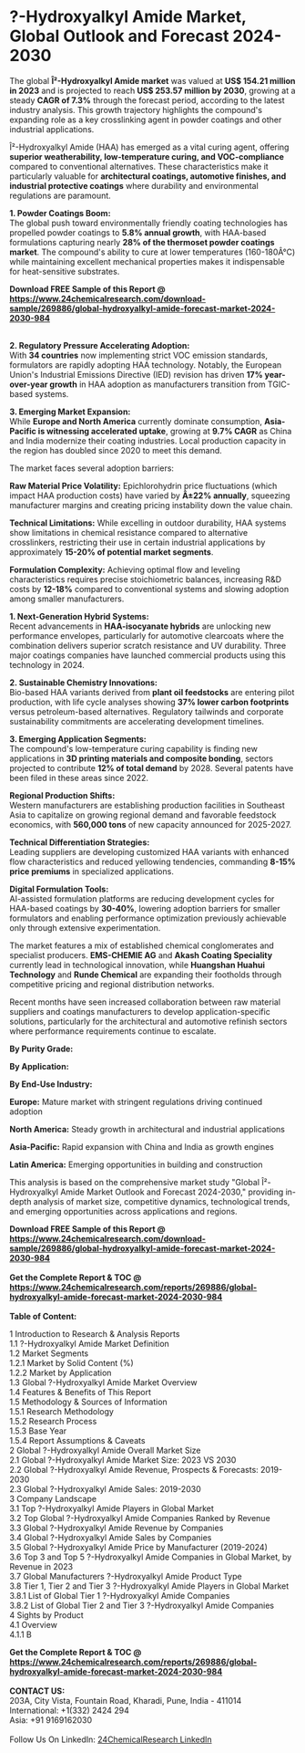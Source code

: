 <h1>?-Hydroxyalkyl Amide Market, Global Outlook and Forecast 2024-2030</h1><p>The global <strong>Î²-Hydroxyalkyl Amide market</strong> was valued at <strong>US$ 154.21 million in 2023</strong> and is projected to reach <strong>US$ 253.57 million by 2030</strong>, growing at a steady <strong>CAGR of 7.3%</strong> through the forecast period, according to the latest industry analysis. This growth trajectory highlights the compound's expanding role as a key crosslinking agent in powder coatings and other industrial applications.</p><p>Î²-Hydroxyalkyl Amide (HAA) has emerged as a vital curing agent, offering <strong>superior weatherability, low-temperature curing, and VOC-compliance</strong> compared to conventional alternatives. These characteristics make it particularly valuable for <strong>architectural coatings, automotive finishes, and industrial protective coatings</strong> where durability and environmental regulations are paramount.</p><p><strong>1. Powder Coatings Boom:</strong><br>
The global push toward environmentally friendly coating technologies has propelled powder coatings to <strong>5.8% annual growth</strong>, with HAA-based formulations capturing nearly <strong>28% of the thermoset powder coatings market</strong>. The compound's ability to cure at lower temperatures (160-180Â°C) while maintaining excellent mechanical properties makes it indispensable for heat-sensitive substrates.</p><div><b>Download FREE Sample of this Report @ 
            <a href="https://www.24chemicalresearch.com/download-sample/269886/global-hydroxyalkyl-amide-forecast-market-2024-2030-984">
            https://www.24chemicalresearch.com/download-sample/269886/global-hydroxyalkyl-amide-forecast-market-2024-2030-984</a></b></div><br><p><strong>2. Regulatory Pressure Accelerating Adoption:</strong><br>
With <strong>34 countries</strong> now implementing strict VOC emission standards, formulators are rapidly adopting HAA technology. Notably, the European Union's Industrial Emissions Directive (IED) revision has driven <strong>17% year-over-year growth</strong> in HAA adoption as manufacturers transition from TGIC-based systems.</p><p><strong>3. Emerging Market Expansion:</strong><br>
While <strong>Europe and North America</strong> currently dominate consumption, <strong>Asia-Pacific is witnessing accelerated uptake</strong>, growing at <strong>9.7% CAGR</strong> as China and India modernize their coating industries. Local production capacity in the region has doubled since 2020 to meet this demand.</p><p>The market faces several adoption barriers:</p><p><strong>Raw Material Price Volatility:</strong> Epichlorohydrin price fluctuations (which impact HAA production costs) have varied by <strong>Â±22% annually</strong>, squeezing manufacturer margins and creating pricing instability down the value chain.</p><p><strong>Technical Limitations:</strong> While excelling in outdoor durability, HAA systems show limitations in chemical resistance compared to alternative crosslinkers, restricting their use in certain industrial applications by approximately <strong>15-20% of potential market segments</strong>.</p><p><strong>Formulation Complexity:</strong> Achieving optimal flow and leveling characteristics requires precise stoichiometric balances, increasing R&amp;D costs by <strong>12-18%</strong> compared to conventional systems and slowing adoption among smaller manufacturers.</p><p><strong>1. Next-Generation Hybrid Systems:</strong><br>
Recent advancements in <strong>HAA-isocyanate hybrids</strong> are unlocking new performance envelopes, particularly for automotive clearcoats where the combination delivers superior scratch resistance and UV durability. Three major coatings companies have launched commercial products using this technology in 2024.</p><p><strong>2. Sustainable Chemistry Innovations:</strong><br>
Bio-based HAA variants derived from <strong>plant oil feedstocks</strong> are entering pilot production, with life cycle analyses showing <strong>37% lower carbon footprints</strong> versus petroleum-based alternatives. Regulatory tailwinds and corporate sustainability commitments are accelerating development timelines.</p><p><strong>3. Emerging Application Segments:</strong><br>
The compound's low-temperature curing capability is finding new applications in <strong>3D printing materials and composite bonding</strong>, sectors projected to contribute <strong>12% of total demand</strong> by 2028. Several patents have been filed in these areas since 2022.</p><p><strong>Regional Production Shifts:</strong><br>
	Western manufacturers are establishing production facilities in Southeast Asia to capitalize on growing regional demand and favorable feedstock economics, with <strong>560,000 tons</strong> of new capacity announced for 2025-2027.</p><p><strong>Technical Differentiation Strategies:</strong><br>
	Leading suppliers are developing customized HAA variants with enhanced flow characteristics and reduced yellowing tendencies, commanding <strong>8-15% price premiums</strong> in specialized applications.</p><p><strong>Digital Formulation Tools:</strong><br>
	AI-assisted formulation platforms are reducing development cycles for HAA-based coatings by <strong>30-40%</strong>, lowering adoption barriers for smaller formulators and enabling performance optimization previously achievable only through extensive experimentation.</p><p>The market features a mix of established chemical conglomerates and specialist producers. <strong>EMS-CHEMIE AG</strong> and <strong>Akash Coating Speciality</strong> currently lead in technological innovation, while <strong>Huangshan Huahui Technology</strong> and <strong>Runde Chemical</strong> are expanding their footholds through competitive pricing and regional distribution networks.</p><p>Recent months have seen increased collaboration between raw material suppliers and coatings manufacturers to develop application-specific solutions, particularly for the architectural and automotive refinish sectors where performance requirements continue to escalate.</p><p><strong>By Purity Grade:</strong></p><p><strong>By Application:</strong></p><p><strong>By End-Use Industry:</strong></p><p><strong>Europe:</strong> Mature market with stringent regulations driving continued adoption</p><p><strong>North America:</strong> Steady growth in architectural and industrial applications</p><p><strong>Asia-Pacific:</strong> Rapid expansion with China and India as growth engines</p><p><strong>Latin America:</strong> Emerging opportunities in building and construction</p><p>This analysis is based on the comprehensive market study "Global Î²-Hydroxyalkyl Amide Market Outlook and Forecast 2024-2030," providing in-depth analysis of market size, competitive dynamics, technological trends, and emerging opportunities across applications and regions.</p><div><b>Download FREE Sample of this Report @ 
            <a href="https://www.24chemicalresearch.com/download-sample/269886/global-hydroxyalkyl-amide-forecast-market-2024-2030-984">
            https://www.24chemicalresearch.com/download-sample/269886/global-hydroxyalkyl-amide-forecast-market-2024-2030-984</a></b></div><br><div><b>Get the Complete Report & TOC @ 
            <a href="https://www.24chemicalresearch.com/reports/269886/global-hydroxyalkyl-amide-forecast-market-2024-2030-984">
            https://www.24chemicalresearch.com/reports/269886/global-hydroxyalkyl-amide-forecast-market-2024-2030-984</a></b></div><br>
            <b>Table of Content:</b><p>1 Introduction to Research & Analysis Reports<br />
    1.1 ?-Hydroxyalkyl Amide Market Definition<br />
    1.2 Market Segments<br />
        1.2.1 Market by Solid Content (%)<br />
        1.2.2 Market by Application<br />
    1.3 Global ?-Hydroxyalkyl Amide Market Overview<br />
    1.4 Features & Benefits of This Report<br />
    1.5 Methodology & Sources of Information<br />
        1.5.1 Research Methodology<br />
        1.5.2 Research Process<br />
        1.5.3 Base Year<br />
        1.5.4 Report Assumptions & Caveats<br />
2 Global ?-Hydroxyalkyl Amide Overall Market Size<br />
    2.1 Global ?-Hydroxyalkyl Amide Market Size: 2023 VS 2030<br />
    2.2 Global ?-Hydroxyalkyl Amide Revenue, Prospects & Forecasts: 2019-2030<br />
    2.3 Global ?-Hydroxyalkyl Amide Sales: 2019-2030<br />
3 Company Landscape<br />
    3.1 Top ?-Hydroxyalkyl Amide Players in Global Market<br />
    3.2 Top Global ?-Hydroxyalkyl Amide Companies Ranked by Revenue<br />
    3.3 Global ?-Hydroxyalkyl Amide Revenue by Companies<br />
    3.4 Global ?-Hydroxyalkyl Amide Sales by Companies<br />
    3.5 Global ?-Hydroxyalkyl Amide Price by Manufacturer (2019-2024)<br />
    3.6 Top 3 and Top 5 ?-Hydroxyalkyl Amide Companies in Global Market, by Revenue in 2023<br />
    3.7 Global Manufacturers ?-Hydroxyalkyl Amide Product Type<br />
    3.8 Tier 1, Tier 2 and Tier 3 ?-Hydroxyalkyl Amide Players in Global Market<br />
        3.8.1 List of Global Tier 1 ?-Hydroxyalkyl Amide Companies<br />
        3.8.2 List of Global Tier 2 and Tier 3 ?-Hydroxyalkyl Amide Companies<br />
4 Sights by Product<br />
    4.1 Overview<br />
        4.1.1 B</p><div><b>Get the Complete Report & TOC @ 
            <a href="https://www.24chemicalresearch.com/reports/269886/global-hydroxyalkyl-amide-forecast-market-2024-2030-984">
            https://www.24chemicalresearch.com/reports/269886/global-hydroxyalkyl-amide-forecast-market-2024-2030-984</a></b></div><br><b>CONTACT US:</b><br>
            203A, City Vista, Fountain Road, Kharadi, Pune, India - 411014<br>
            International: +1(332) 2424 294<br>
            Asia: +91 9169162030 <br><br>
            Follow Us On LinkedIn: <a href="https://www.linkedin.com/company/24chemicalresearch/">24ChemicalResearch LinkedIn</a>